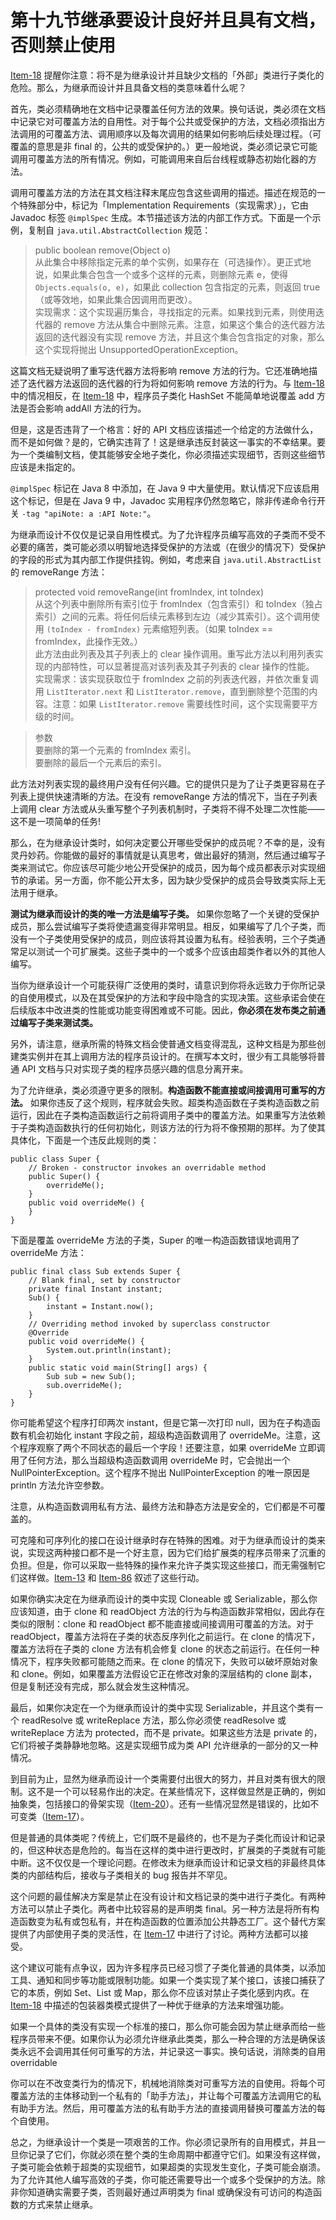# 第十九节继承要设计良好并且具有文档，否则禁止使用

[Item-18](/Chapter-4/Chapter-4-Item-18-Favor-composition-over-inheritance.md) 提醒你注意：将不是为继承设计并且缺少文档的「外部」类进行子类化的危险。那么，为继承而设计并且具备文档的类意味着什么呢？

首先，类必须精确地在文档中记录覆盖任何方法的效果。换句话说，类必须在文档中记录它对可覆盖方法的自用性。对于每个公共或受保护的方法，文档必须指出方法调用的可覆盖方法、调用顺序以及每次调用的结果如何影响后续处理过程。（可覆盖的意思是非 final 的，公共的或受保护的。）更一般地说，类必须记录它可能调用可覆盖方法的所有情况。例如，可能调用来自后台线程或静态初始化器的方法。

调用可覆盖方法的方法在其文档注释末尾应包含这些调用的描述。描述在规范的一个特殊部分中，标记为「Implementation Requirements（实现需求）」，它由 Javadoc 标签 `@implSpec` 生成。本节描述该方法的内部工作方式。下面是一个示例，复制自 `java.util.AbstractCollection` 规范：

> public boolean remove(Object o)  
> 从此集合中移除指定元素的单个实例，如果存在（可选操作）。更正式地说，如果此集合包含一个或多个这样的元素，则删除元素 e，使得 `Objects.equals(o, e)`，如果此 collection 包含指定的元素，则返回 true（或等效地，如果此集合因调用而更改）。  
> 实现需求：这个实现遍历集合，寻找指定的元素。如果找到元素，则使用迭代器的 remove 方法从集合中删除元素。注意，如果这个集合的迭代器方法返回的迭代器没有实现 remove 方法，并且这个集合包含指定的对象，那么这个实现将抛出 UnsupportedOperationException。

这篇文档无疑说明了重写迭代器方法将影响 remove 方法的行为。它还准确地描述了迭代器方法返回的迭代器的行为将如何影响 remove 方法的行为。与 [Item-18](/Chapter-4/Chapter-4-Item-18-Favor-composition-over-inheritance.md) 中的情况相反，在 [Item-18](/Chapter-4/Chapter-4-Item-18-Favor-composition-over-inheritance.md) 中，程序员子类化 HashSet 不能简单地说覆盖 add 方法是否会影响 addAll 方法的行为。

但是，这是否违背了一个格言：好的 API 文档应该描述一个给定的方法做什么，而不是如何做？是的，它确实违背了！这是继承违反封装这一事实的不幸结果。要为一个类编制文档，使其能够安全地子类化，你必须描述实现细节，否则这些细节应该是未指定的。

`@implSpec` 标记在 Java 8 中添加，在 Java 9 中大量使用。默认情况下应该启用这个标记，但是在 Java 9 中，Javadoc 实用程序仍然忽略它，除非传递命令行开关 `-tag "apiNote: a :API Note:"`。

为继承而设计不仅仅是记录自用性模式。为了允许程序员编写高效的子类而不受不必要的痛苦，类可能必须以明智地选择受保护的方法或（在很少的情况下）受保护的字段的形式为其内部工作提供挂钩。例如，考虑来自 `java.util.AbstractList` 的 removeRange 方法：

> protected void removeRange(int fromIndex, int toIndex)  
> 从这个列表中删除所有索引位于 fromIndex（包含索引）和 toIndex（独占索引）之间的元素。将任何后续元素移到左边（减少其索引）。这个调用使用 `(toIndex - fromIndex)` 元素缩短列表。（如果 toIndex == fromIndex，此操作无效。）  
> 此方法由此列表及其子列表上的 clear 操作调用。重写此方法以利用列表实现的内部特性，可以显著提高对该列表及其子列表的 clear 操作的性能。  
> 实现需求：该实现获取位于 fromIndex 之前的列表迭代器，并依次重复调用 `ListIterator.next` 和 `ListIterator.remove`，直到删除整个范围的内容。注意：如果 `ListIterator.remove` 需要线性时间，这个实现需要平方级的时间。

> 参数  
> 要删除的第一个元素的 fromIndex 索引。  
> 要删除的最后一个元素后的索引。  

此方法对列表实现的最终用户没有任何兴趣。它的提供只是为了让子类更容易在子列表上提供快速清晰的方法。在没有 removeRange 方法的情况下，当在子列表上调用 clear 方法或从头重写整个子列表机制时，子类将不得不处理二次性能——这不是一项简单的任务!


那么，在为继承设计类时，如何决定要公开哪些受保护的成员呢？不幸的是，没有灵丹妙药。你能做的最好的事情就是认真思考，做出最好的猜测，然后通过编写子类来测试它。你应该尽可能少地公开受保护的成员，因为每个成员都表示对实现细节的承诺。另一方面，你不能公开太多，因为缺少受保护的成员会导致类实际上无法用于继承。

**测试为继承而设计的类的唯一方法是编写子类。** 如果你忽略了一个关键的受保护成员，那么尝试编写子类将使遗漏变得非常明显。相反，如果编写了几个子类，而没有一个子类使用受保护的成员，则应该将其设置为私有。经验表明，三个子类通常足以测试一个可扩展类。这些子类中的一个或多个应该由超类作者以外的其他人编写。

当你为继承设计一个可能获得广泛使用的类时，请意识到你将永远致力于你所记录的自使用模式，以及在其受保护的方法和字段中隐含的实现决策。这些承诺会使在后续版本中改进类的性能或功能变得困难或不可能。因此，**你必须在发布类之前通过编写子类来测试类。**

另外，请注意，继承所需的特殊文档会使普通文档变得混乱，这种文档是为那些创建类实例并在其上调用方法的程序员设计的。在撰写本文时，很少有工具能够将普通 API 文档与只对实现子类的程序员感兴趣的信息分离开来。

为了允许继承，类必须遵守更多的限制。**构造函数不能直接或间接调用可重写的方法。** 如果你违反了这个规则，程序就会失败。超类构造函数在子类构造函数之前运行，因此在子类构造函数运行之前将调用子类中的覆盖方法。如果重写方法依赖于子类构造函数执行的任何初始化，则该方法的行为将不像预期的那样。为了使其具体化，下面是一个违反此规则的类：

```
public class Super {
    // Broken - constructor invokes an overridable method
    public Super() {
        overrideMe();
    }
    public void overrideMe() {
    }
}
```

下面是覆盖 overrideMe 方法的子类，Super 的唯一构造函数错误地调用了 overrideMe 方法：

```
public final class Sub extends Super {
    // Blank final, set by constructor
    private final Instant instant;
    Sub() {
        instant = Instant.now();
    }
    // Overriding method invoked by superclass constructor
    @Override
    public void overrideMe() {
        System.out.println(instant);
    }
    public static void main(String[] args) {
        Sub sub = new Sub();
        sub.overrideMe();
    }
}
```

你可能希望这个程序打印两次 instant，但是它第一次打印 null，因为在子构造函数有机会初始化 instant 字段之前，超级构造函数调用了 overrideMe。注意，这个程序观察了两个不同状态的最后一个字段！还要注意，如果 overrideMe 立即调用了任何方法，那么当超级构造函数调用 overrideMe 时，它会抛出一个 NullPointerException。这个程序不抛出 NullPointerException 的唯一原因是 println 方法允许空参数。

注意，从构造函数调用私有方法、最终方法和静态方法是安全的，它们都是不可覆盖的。

可克隆和可序列化的接口在设计继承时存在特殊的困难。对于为继承而设计的类来说，实现这两种接口都不是一个好主意，因为它们给扩展类的程序员带来了沉重的负担。但是，你可以采取一些特殊的操作来允许子类实现这些接口，而无需强制它们这样做。[Item-13](/Chapter-3/Chapter-3-Item-13-Override-clone-judiciously.md) 和 [Item-86](/Chapter-12/Chapter-12-Item-86-Implement-Serializable-with-great-caution.md) 叙述了这些行动。

如果你确实决定在为继承而设计的类中实现 Cloneable 或 Serializable，那么你应该知道，由于 clone 和 readObject 方法的行为与构造函数非常相似，因此存在类似的限制：clone 和 readObject 都不能直接或间接调用可覆盖的方法。对于 readObject，覆盖方法将在子类的状态反序列化之前运行。在 clone 的情况下，覆盖方法将在子类的 clone 方法有机会修复 clone 的状态之前运行。在任何一种情况下，程序失败都可能随之而来。在 clone 的情况下，失败可以破坏原始对象和 clone。例如，如果覆盖方法假设它正在修改对象的深层结构的 clone 副本，但是复制还没有完成，那么就会发生这种情况。

最后，如果你决定在一个为继承而设计的类中实现 Serializable，并且这个类有一个 readResolve 或 writeReplace 方法，那么你必须使 readResolve 或 writeReplace 方法为 protected，而不是 private。如果这些方法是 private 的，它们将被子类静静地忽略。这是实现细节成为类 API 允许继承的一部分的又一种情况。


到目前为止，显然为继承而设计一个类需要付出很大的努力，并且对类有很大的限制。这不是一个可以轻易作出的决定。在某些情况下，这样做显然是正确的，例如抽象类，包括接口的骨架实现（[Item-20](/Chapter-4/Chapter-4-Item-20-Prefer-interfaces-to-abstract-classes.md)）。还有一些情况显然是错误的，比如不可变类（[Item-17](/Chapter-4/Chapter-4-Item-17-Minimize-mutability.md)）。

但是普通的具体类呢？传统上，它们既不是最终的，也不是为子类化而设计和记录的，但这种状态是危险的。每当在这样的类中进行更改时，扩展类的子类就有可能中断。这不仅仅是一个理论问题。在修改未为继承而设计和记录文档的非最终具体类的内部结构后，接收与子类相关的 bug 报告并不罕见。


这个问题的最佳解决方案是禁止在没有设计和文档记录的类中进行子类化。有两种方法可以禁止子类化。两者中比较容易的是声明类 final。另一种方法是将所有构造函数变为私有或包私有，并在构造函数的位置添加公共静态工厂。这个替代方案提供了内部使用子类的灵活性，在 [Item-17](/Chapter-4/Chapter-4-Item-17-Minimize-mutability.md) 中进行了讨论。两种方法都可以接受。

这个建议可能有点争议，因为许多程序员已经习惯了子类化普通的具体类，以添加工具、通知和同步等功能或限制功能。如果一个类实现了某个接口，该接口捕获了它的本质，例如 Set、List 或 Map，那么你不应该对禁止子类化感到内疚。在 [Item-18](/Chapter-4/Chapter-4-Item-18-Favor-composition-over-inheritance.md) 中描述的包装器类模式提供了一种优于继承的方法来增强功能。


如果一个具体的类没有实现一个标准的接口，那么你可能会因为禁止继承而给一些程序员带来不便。如果你认为必须允许继承此类类，那么一种合理的方法是确保该类永远不会调用其任何可重写的方法，并记录这一事实。换句话说，消除类的自用 overridable

你可以在不改变类行为的情况下，机械地消除类对可重写方法的自使用。将每个可覆盖方法的主体移动到一个私有的「助手方法」，并让每个可覆盖方法调用它的私有助手方法。然后，用可覆盖方法的私有助手方法的直接调用替换可覆盖方法的每个自使用。

总之，为继承设计一个类是一项艰苦的工作。你必须记录所有的自用模式，并且一旦你记录了它们，你就必须在整个类的生命周期中都遵守它们。如果没有这样做，子类可能会依赖于超类的实现细节，如果超类的实现发生变化，子类可能会崩溃。为了允许其他人编写高效的子类，你可能还需要导出一个或多个受保护的方法。除非你知道确实需要子类，否则最好通过声明类为 final 或确保没有可访问的构造函数的方式来禁止继承。